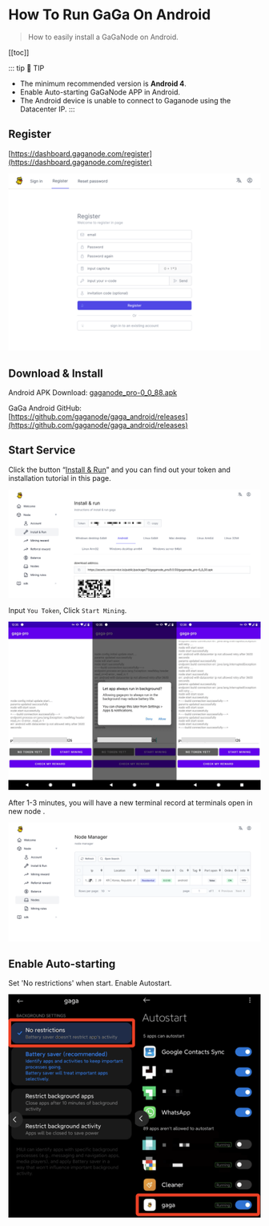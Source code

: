 # How To Run GaGa On Android

>How to easily install a GaGaNode on Android.

[[toc]]

::: tip 🚧 TIP
- The minimum recommended version is **Android 4**.
- Enable Auto-starting GaGaNode APP in Android.
- The Android device is unable to connect to Gaganode using the Datacenter IP.
:::

## Register

[https://dashboard.gaganode.com/register](https://dashboard.gaganode.com/register)

![](./../images/running/register-v2.png)

## Download & Install

Android APK Download: [gaganode_pro-0_0_88.apk](https://assets.coreservice.io/public/package/73/gaganode_pro/0.0.88/gaganode_pro-0_0_88.apk)

GaGa Android GitHub: [https://github.com/gaganode/gaga_android/releases](https://github.com/gaganode/gaga_android/releases)

## Start Service

Click the button “[Install & Run](https://dashboard.gaganode.com/install_run)” and you can find out your token and installation tutorial in this page.

![](./../images/running/android-install-run-2.png)
<br>

Input `You Token`, Click `Start Mining`.

![](./../images/running/android-06.png)

After 1-3 minutes, you will have a new terminal record at terminals open in new node .

![](./../images/running/android-07.png)

## Enable Auto-starting

Set 'No restrictions' when start. Enable Autostart.

![](./../images/running/android-08.png)